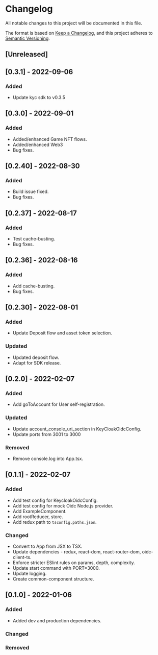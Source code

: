 # Changelog

All notable changes to this project will be documented in this file.

The format is based on [Keep a Changelog](https://keepachangelog.com/en/1.0.0/),
and this project adheres to [Semantic Versioning](https://semver.org/spec/v2.0.0.html).

## [Unreleased]

## [0.3.1] - 2022-09-06

### Added

- Update kyc sdk to v0.3.5

## [0.3.0] - 2022-09-01

### Added

- Added/enhanced Game NFT flows.
- Added/enhanced Web3
- Bug fixes.

## [0.2.40] - 2022-08-30

### Added

- Build issue fixed.
- Bug fixes.

## [0.2.37] - 2022-08-17

### Added

- Test cache-busting.
- Bug fixes.

## [0.2.36] - 2022-08-16

### Added

- Add cache-busting.
- Bug fixes.

## [0.2.30] - 2022-08-01

### Added

- Update Deposit flow and asset token selection.

### Updated

- Updated deposit flow.
- Adapt for SDK release.

## [0.2.0] - 2022-02-07

### Added

- Add goToAccount for User self-registration.

### Updated

- Update account_console_uri_section in KeyCloakOidcConfig.
- Update ports from 3001 to 3000

### Removed

- Remove console.log into App.tsx.

## [0.1.1] - 2022-02-07

### Added

- Add test config for KeycloakOidcConfig.
- Add test config for mock Oidc Node.js provider.
- Add ExampleComponent.
- Add rootReducer, store.
- Add redux path to `tsconfig.paths.json`.

### Changed

- Convert to App from JSX to TSX.
- Update dependencies - redux, react-dom, react-router-dom, oidc-client-ts.
- Enforce stricter ESlint rules on params, depth, complexity.
- Update start command with PORT=3000.
- Update logging.
- Create common-component structure.

## [0.1.0] - 2022-01-06

### Added

- Added dev and production dependencies.

### Changed

### Removed
